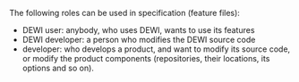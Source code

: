 The following roles can be used in specification (feature files):

 * DEWI user: anybody, who uses DEWI, wants to use its features
 * DEWI developer: a person who modifies the DEWI source code
 * developer: who develops a product, and want to modify its source code,
   or modify the product components (repositories, their locations, its options and so on).
